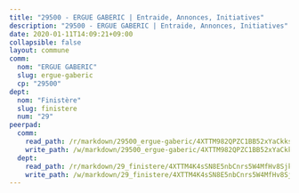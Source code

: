```yaml
---
title: "29500 - ERGUE GABERIC | Entraide, Annonces, Initiatives"
description: "29500 - ERGUE GABERIC | Entraide, Annonces, Initiatives"
date: 2020-01-11T14:09:21+09:00
collapsible: false
layout: commune
comm:
  nom: "ERGUE GABERIC"
  slug: ergue-gaberic
  cp: "29500"
dept:
  nom: "Finistère"
  slug: finistere
  num: "29"
peerpad:
  comm:
    read_path: /r/markdown/29500_ergue-gaberic/4XTTM982QPZC1BB52xYaCkksXaZENco5H2XyKLVUL2c8xDz8B
    write_path: /w/markdown/29500_ergue-gaberic/4XTTM982QPZC1BB52xYaCkksXaZENco5H2XyKLVUL2c8xDz8B-K3TgUTgoZy8DYz1iqpUsTWuNv8JMXKvGhQj5D1WGVbUMXwmrgKeHDUTS4gnQ8iaahKr5Pff3e966rMSQ5jgigG2fJpfQhPUKwccbWkusVNNYKKmymVNX9LqxaJQpuiL9jfdosTYw
  dept:
    read_path: /r/markdown/29_finistere/4XTTM4K4sSN8E5nbCnrs5W4MfHv8SjkZXZkMiZwJKZCUFreuC
    write_path: /w/markdown/29_finistere/4XTTM4K4sSN8E5nbCnrs5W4MfHv8SjkZXZkMiZwJKZCUFreuC-K3TgUmttHvLKDBu5vxQ3oPzTia91UxXiaB3vEFjsHJiDiJD9aQfr6ibvcPa75Eo3oX7ob78s9tVxCKrtPM9bLAmDziVCSFjEgZbp3rqL8Ji8Q5aZhxfTcqkGX75WxHS6TQxtiQQ6
---
```


